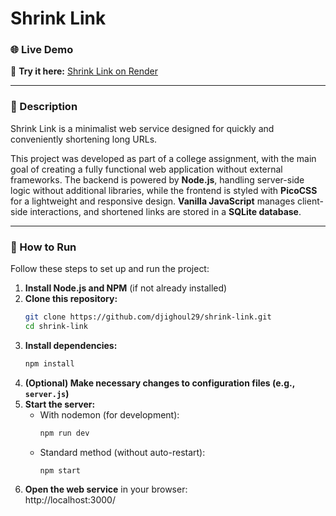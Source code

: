# Shrink Link    

### 🌐 Live Demo  
🔗 **Try it here:** [Shrink Link on Render](https://shrink-link-11js.onrender.com)  

---

### 📌 Description    
Shrink Link is a minimalist web service designed for quickly and conveniently shortening long URLs.  

This project was developed as part of a college assignment, with the main goal of creating a fully functional web application without external frameworks. The backend is powered by **Node.js**, handling server-side logic without additional libraries, while the frontend is styled with **PicoCSS** for a lightweight and responsive design. **Vanilla JavaScript** manages client-side interactions, and shortened links are stored in a **SQLite database**.  

---

### 🚀 How to Run  
Follow these steps to set up and run the project:  

1. **Install Node.js and NPM** (if not already installed)  
2. **Clone this repository:**  
    ```bash
    git clone https://github.com/djighoul29/shrink-link.git
    cd shrink-link
    ```
3. **Install dependencies:**  
    ```bash
    npm install
    ```  
4. **(Optional) Make necessary changes to configuration files (e.g., `server.js`)**  
5. **Start the server:**  
    - With nodemon (for development):
        ```bash
        npm run dev
        ```
    - Standard method (without auto-restart):
        ```bash
        npm start
        ```
6. **Open the web service** in your browser:  
http://localhost:3000/    